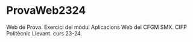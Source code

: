# ProvaWeb2324

Web de Prova. Exercici del mòdul Aplicacions Web del CFGM SMX. CIFP Politècnic Llevant. curs 23-24.
